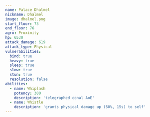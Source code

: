 ```yaml
---
name: Palace Dhalmel
nickname: Dhalmel
image: dhalmel.png
start_floor: 73
end_floor: 76
agro: Proximity
hp: 6530
attack_damage: 619
attack_type: Physical
vulnerabilities:
  bind: true
  heavy: true
  sleep: true
  slow: true
  stun: true
  resolution: false
abilities:
  - name: Whiplash
    potency: 300
    description: 'telegraphed conal AoE'
  - name: Whistle
    description: 'grants physical damage up (50%, 15s) to self'
---
```

